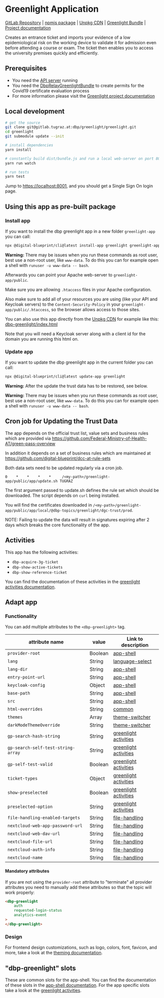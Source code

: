 # Greenlight Application

[GitLab Repository](https://gitlab.tugraz.at/dbp/greenlight/greenlight) |
[npmjs package](https://www.npmjs.com/package/@dbp-topics/greenlight) |
[Unpkg CDN](https://unpkg.com/browse/@dbp-topics/greenlight/) |
[Greenlight Bundle](https://gitlab.tugraz.at/dbp/greenlight/dbp-relay-greenlight-bundle) |
[Project documentation](https://dbp-demo.tugraz.at/site/software/greenlight.html)

Creates an entrance ticket and imports your evidence of a low epidemiological risk on the working device to validate it for admission even before attending a course or exam.
The ticket then enables you to access the university premises quickly and efficiently.

## Prerequisites

- You need the [API server](https://gitlab.tugraz.at/dbp/relay/dbp-relay-server-template) running
- You need the [DbpRelayGreenlightBundle](https://gitlab.tugraz.at/dbp/greenlight/dbp-relay-greenlight-bundle) to create permits for the Covid19 certificate evaluation process
- For more information please visit the [Greenlight project documentation](https://dbp-demo.tugraz.at/site/software/greenlight.html)

## Local development

```bash
# get the source
git clone git@gitlab.tugraz.at:dbp/greenlight/greenlight.git
cd greenlight
git submodule update --init

# install dependencies
yarn install

# constantly build dist/bundle.js and run a local web-server on port 8001
yarn run watch

# run tests
yarn test
```

Jump to <https://localhost:8001>, and you should get a Single Sign On login page.

## Using this app as pre-built package

### Install app

If you want to install the dbp greenlight app in a new folder `greenlight-app` you can call:

```bash
npx @digital-blueprint/cli@latest install-app greenlight greenlight-app /
```

**Warning:** There may be issues when you run these commands as root user, best use a non-root user, like `www-data`.
To do this you can for example open a shell with `runuser -u www-data -- bash`.

Afterwards you can point your Apache web-server to `greenlight-app/public`.

Make sure you are allowing `.htaccess` files in your Apache configuration.

Also make sure to add all of your resources you are using (like your API and Keycloak servers) to the
`Content-Security-Policy` in your `greenlight-app/public/.htaccess`, so the browser allows access to those sites.

You can also use this app directly from the [Unpkg CDN](https://unpkg.com/browse/@dbp-topics/greenlight/)
for example like this: [dbp-greenlight/index.html](https://gitlab.tugraz.at/dbp/greenlight/greenlight/-/tree/main/examples/dbp-greenlight/index.html)

Note that you will need a Keycloak server along with a client id for the domain you are running this html on.

### Update app

If you want to update the dbp greenlight app in the current folder you can call:

```bash
npx @digital-blueprint/cli@latest update-app greenlight
```

**Warning:** After the update the trust data has to be restored, see below.

**Warning:** There may be issues when you run these commands as root user, best use a non-root user, like `www-data`.
To do this you can for example open a shell with `runuser -u www-data -- bash`.

## Cron job for Updating the Trust Data

The app depends on the official trust list, value sets and business rules which
are provided via
https://github.com/Federal-Ministry-of-Health-AT/green-pass-overview

In addition it depends on a set of business rules which are maintained at
https://github.com/digital-blueprint/dcc-at-rule-sets

Both data sets need to be updated regularly via a cron job.

```
0    *    *    *    *     /<my-path>/greenlight-app/public/app/update.sh TUGRAZ
```

The first argument passed to update.sh defines the rule set which should be
downloaded. The script depends on `curl` being installed.

You will find the certificates downloaded in `/<my-path>/greenlight-app/public/app/local/@dbp-topics/greenlight/dgc-trust/prod`.

NOTE: Failing to update the data will result in signatures expiring after 2 days
which breaks the core functionality of the app.

## Activities

This app has the following activities:
- `dbp-acquire-3g-ticket`
- `dbp-show-active-tickets`
- `dbp-show-reference-ticket`

You can find the documentation of these activities in the [greenlight activities documentation](https://gitlab.tugraz.at/dbp/greenlight/greenlight/-/tree/main/src).

## Adapt app

### Functionality

You can add multiple attributes to the `<dbp-greenlight>` tag.

| attribute name | value | Link to description |
|----------------|-------| ------------|
| `provider-root` | Boolean | [app-shell](https://gitlab.tugraz.at/dbp/web-components/toolkit/-/tree/master/packages/app-shell#attributes) |
| `lang`         | String | [language-select](https://gitlab.tugraz.at/dbp/web-components/toolkit/-/tree/master/packages/language-select#attributes) |
| `lang-dir`      | String | [app-shell](https://gitlab.tugraz.at/dbp/web-components/toolkit/-/tree/master/packages/app-shell#attributes) |
| `entry-point-url` | String | [app-shell](https://gitlab.tugraz.at/dbp/web-components/toolkit/-/tree/master/packages/app-shell#attributes) |
| `keycloak-config` | Object | [app-shell](https://gitlab.tugraz.at/dbp/web-components/toolkit/-/tree/master/packages/app-shell#attributes) |
| `base-path` | String | [app-shell](https://gitlab.tugraz.at/dbp/web-components/toolkit/-/tree/master/packages/app-shell#attributes) |
| `src` | String | [app-shell](https://gitlab.tugraz.at/dbp/web-components/toolkit/-/tree/master/packages/app-shell#attributes) |
| `html-overrides` | String | [common](https://gitlab.tugraz.at/dbp/web-components/toolkit/-/tree/master/packages/common#overriding-slots-in-nested-web-components) |
| `themes` | Array | [theme-switcher](https://gitlab.tugraz.at/dbp/web-components/toolkit/-/tree/master/packages/theme-switcher#themes-attribute) |
| `darkModeThemeOverride` | String | [theme-switcher](https://gitlab.tugraz.at/dbp/web-components/toolkit/-/tree/master/packages/theme-switcher#themes-attribute) |
| `gp-search-hash-string` | String | [greenlight activities](https://gitlab.tugraz.at/dbp/greenlight/greenlight/-/tree/main/src) |
| `gp-search-self-test-string-array` | String | [greenlight activities](https://gitlab.tugraz.at/dbp/greenlight/greenlight/-/tree/main/src) |
| `gp-self-test-valid` | Boolean | [greenlight activities](https://gitlab.tugraz.at/dbp/greenlight/greenlight/-/tree/main/src) |
| `ticket-types` | Object | [greenlight activities](https://gitlab.tugraz.at/dbp/greenlight/greenlight/-/tree/main/src#shared-attributes) |
| `show-preselected` | Boolean | [greenlight activities](https://gitlab.tugraz.at/dbp/greenlight/greenlight/-/tree/main/src) |
| `preselected-option` | String | [greenlight activities](https://gitlab.tugraz.at/dbp/greenlight/greenlight/-/tree/main/src) |
| `file-handling-enabled-targets` | String | [file-handling](https://gitlab.tugraz.at/dbp/web-components/toolkit/-/tree/master/packages/file-handling#attributes) |
| `nextcloud-web-app-password-url` | String | [file-handling](https://gitlab.tugraz.at/dbp/web-components/toolkit/-/tree/master/packages/file-handling#attributes) |
| `nextcloud-web-dav-url` | String | [file-handling](https://gitlab.tugraz.at/dbp/web-components/toolkit/-/tree/master/packages/file-handling#attributes) |
| `nextcloud-file-url` | String | [file-handling](https://gitlab.tugraz.at/dbp/web-components/toolkit/-/tree/master/packages/file-handling#attributes) |
| `nextcloud-auth-info` | String | [file-handling](https://gitlab.tugraz.at/dbp/web-components/toolkit/-/tree/master/packages/file-handling#attributes) |
| `nextcloud-name` | String | [file-handling](https://gitlab.tugraz.at/dbp/web-components/toolkit/-/tree/master/packages/file-handling#attributes) |

#### Mandatory attributes

If you are not using the `provider-root` attribute to "terminate" all provider attributes
you need to manually add these attributes so that the topic will work properly:

```html
<dbp-greenlight
    auth
    requested-login-status
    analytics-event
>
</dbp-greenlight>
```

### Design

For frontend design customizations, such as logo, colors, font, favicon, and more, take a look at the [theming documentation](https://dbp-demo.tugraz.at/dev-guide/frontend/theming/).

## "dbp-greenlight" slots

These are common slots for the app-shell. You can find the documentation of these slots in the [app-shell documentation](https://gitlab.tugraz.at/dbp/web-components/toolkit/-/tree/master/packages/app-shell).
For the app specific slots take a look at the [greenlight activities](https://gitlab.tugraz.at/dbp/greenlight/greenlight/-/tree/main/src).
